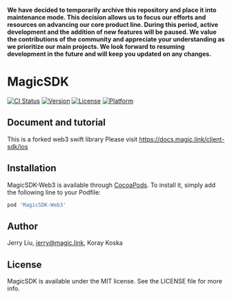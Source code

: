 **We have decided to temporarily archive this repository and place it into maintenance mode. This decision allows us to focus our efforts and resources on advancing our core product line. During this period, active development and the addition of new features will be paused. We value the contributions of the community and appreciate your understanding as we prioritize our main projects. We look forward to resuming development in the future and will keep you updated on any changes.**

# MagicSDK

[![CI Status](https://img.shields.io/travis/Ethella/MagicSDK.svg?style=flat)](https://travis-ci.org/Ethella/MagicSDK)
[![Version](https://img.shields.io/cocoapods/v/MagicSDK.svg?style=flat)](https://cocoapods.org/pods/MagicSDK)
[![License](https://img.shields.io/cocoapods/l/MagicSDK.svg?style=flat)](https://cocoapods.org/pods/MagicSDK)
[![Platform](https://img.shields.io/cocoapods/p/MagicSDK.svg?style=flat)](https://cocoapods.org/pods/MagicSDK)

## Document and tutorial

This is a forked web3 swift library Please visit https://docs.magic.link/client-sdk/ios

## Installation

MagicSDK-Web3 is available through [CocoaPods](https://cocoapods.org). To install
it, simply add the following line to your Podfile:

```ruby
pod 'MagicSDK-Web3'
```

## Author

Jerry Liu, jerry@magic.link, Koray Koska

## License

MagicSDK is available under the MIT license. See the LICENSE file for more info.
